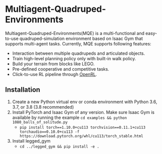 # Multiagent-Quadruped-Environments

Multiagent-Quadruped-Environments(MQE) is a multi-functional and easy-to-use quadruped-simulation environment based on Isaac Gym that supports multi-agent tasks. Currently, MQE supports following features:

* Interaction between multiple quadrupeds and articulated objects.
* Train high-level planning policy only with built-in walk policy.
* Build your terrain from blocks like LEGO.
* Pre-defined cooperative and competitive tasks.
* Click-to-use RL pipeline through [OpenRL](https://github.com/OpenRL-Lab/openrl).

## Installation ##
1. Create a new Python virtual env or conda environment with Python 3.6, 3.7, or 3.8 (3.8 recommended)
2. Install PyTorch and Isaac Gym of any version. Make sure Isaac Gym is available by running the example `cd examples && python 1080_balls_of_solitude.py`
    - `pip install torch==1.10.0+cu113 torchvision==0.11.1+cu113 torchaudio==0.10.0+cu113 -f https://download.pytorch.org/whl/cu113/torch_stable.html`
5. Install legged_gym
   - `cd ../legged_gym && pip install -e .`
